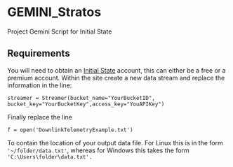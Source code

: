 # GEMINI_Stratos
Project Gemini Script for Initial State

## Requirements

You will need to obtain an [Initial State]('http://www.initialstate.com') account, this can either be a free or a premium account. Within the site create a new data stream and replace the information in the line:

<code>streamer = Streamer(bucket_name="YourBucketID", bucket_key="YourBucketKey",access_key="YouAPIKey")</code>

Finally replace the line

<code>f = open('DownlinkTelemetryExample.txt')</code>

To contain the location of your output data file. For Linux this is in the form <code>'~/folder/data.txt'</code>, whereas for Windows this takes the form <code>'C:\Users\folder\data.txt'.
